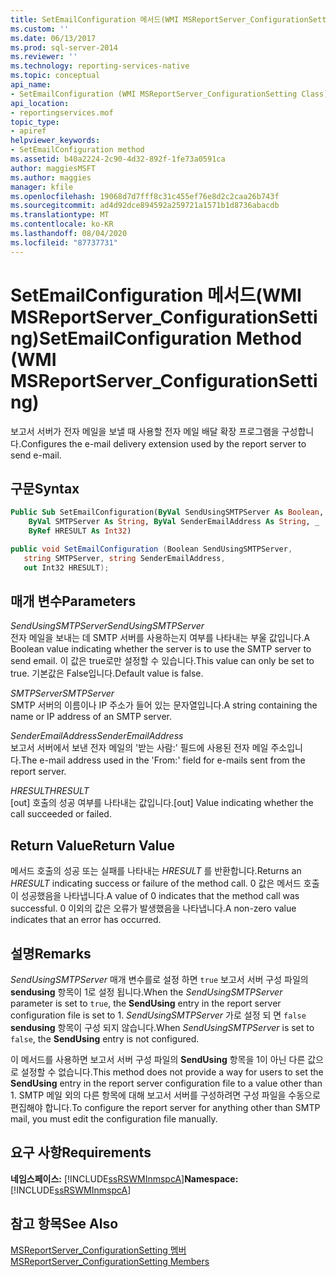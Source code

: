 ```yaml
---
title: SetEmailConfiguration 메서드(WMI MSReportServer_ConfigurationSetting) | Microsoft Docs
ms.custom: ''
ms.date: 06/13/2017
ms.prod: sql-server-2014
ms.reviewer: ''
ms.technology: reporting-services-native
ms.topic: conceptual
api_name:
- SetEmailConfiguration (WMI MSReportServer_ConfigurationSetting Class)
api_location:
- reportingservices.mof
topic_type:
- apiref
helpviewer_keywords:
- SetEmailConfiguration method
ms.assetid: b40a2224-2c90-4d32-892f-1fe73a0591ca
author: maggiesMSFT
ms.author: maggies
manager: kfile
ms.openlocfilehash: 19068d7d7fff8c31c455ef76e8d2c2caa26b743f
ms.sourcegitcommit: ad4d92dce894592a259721a1571b1d8736abacdb
ms.translationtype: MT
ms.contentlocale: ko-KR
ms.lasthandoff: 08/04/2020
ms.locfileid: "87737731"
---
```

# <a name="setemailconfiguration-method-wmi-msreportserver_configurationsetting"></a><span data-ttu-id="1bed2-102">SetEmailConfiguration 메서드(WMI MSReportServer_ConfigurationSetting)</span><span class="sxs-lookup"><span data-stu-id="1bed2-102">SetEmailConfiguration Method (WMI MSReportServer_ConfigurationSetting)</span></span>
  <span data-ttu-id="1bed2-103">보고서 서버가 전자 메일을 보낼 때 사용할 전자 메일 배달 확장 프로그램을 구성합니다.</span><span class="sxs-lookup"><span data-stu-id="1bed2-103">Configures the e-mail delivery extension used by the report server to send e-mail.</span></span>  
  
## <a name="syntax"></a><span data-ttu-id="1bed2-104">구문</span><span class="sxs-lookup"><span data-stu-id="1bed2-104">Syntax</span></span>  
  
```vb  
Public Sub SetEmailConfiguration(ByVal SendUsingSMTPServer As Boolean, _  
    ByVal SMTPServer As String, ByVal SenderEmailAddress As String, _  
    ByRef HRESULT As Int32)  
```  
  
```csharp  
public void SetEmailConfiguration (Boolean SendUsingSMTPServer,   
   string SMTPServer, string SenderEmailAddress,   
   out Int32 HRESULT);  
```  
  
## <a name="parameters"></a><span data-ttu-id="1bed2-105">매개 변수</span><span class="sxs-lookup"><span data-stu-id="1bed2-105">Parameters</span></span>  
 <span data-ttu-id="1bed2-106">*SendUsingSMTPServer*</span><span class="sxs-lookup"><span data-stu-id="1bed2-106">*SendUsingSMTPServer*</span></span>  
 <span data-ttu-id="1bed2-107">전자 메일을 보내는 데 SMTP 서버를 사용하는지 여부를 나타내는 부울 값입니다.</span><span class="sxs-lookup"><span data-stu-id="1bed2-107">A Boolean value indicating whether the server is to use the SMTP server to send email.</span></span> <span data-ttu-id="1bed2-108">이 값은 true로만 설정할 수 있습니다.</span><span class="sxs-lookup"><span data-stu-id="1bed2-108">This value can only be set to true.</span></span> <span data-ttu-id="1bed2-109">기본값은 False입니다.</span><span class="sxs-lookup"><span data-stu-id="1bed2-109">Default value is false.</span></span>  
  
 <span data-ttu-id="1bed2-110">*SMTPServer*</span><span class="sxs-lookup"><span data-stu-id="1bed2-110">*SMTPServer*</span></span>  
 <span data-ttu-id="1bed2-111">SMTP 서버의 이름이나 IP 주소가 들어 있는 문자열입니다.</span><span class="sxs-lookup"><span data-stu-id="1bed2-111">A string containing the name or IP address of an SMTP server.</span></span>  
  
 <span data-ttu-id="1bed2-112">*SenderEmailAddress*</span><span class="sxs-lookup"><span data-stu-id="1bed2-112">*SenderEmailAddress*</span></span>  
 <span data-ttu-id="1bed2-113">보고서 서버에서 보낸 전자 메일의 '받는 사람:' 필드에 사용된 전자 메일 주소입니다.</span><span class="sxs-lookup"><span data-stu-id="1bed2-113">The e-mail address used in the 'From:' field for e-mails sent from the report server.</span></span>  
  
 <span data-ttu-id="1bed2-114">*HRESULT*</span><span class="sxs-lookup"><span data-stu-id="1bed2-114">*HRESULT*</span></span>  
 <span data-ttu-id="1bed2-115">[out] 호출의 성공 여부를 나타내는 값입니다.</span><span class="sxs-lookup"><span data-stu-id="1bed2-115">[out] Value indicating whether the call succeeded or failed.</span></span>  
  
## <a name="return-value"></a><span data-ttu-id="1bed2-116">Return Value</span><span class="sxs-lookup"><span data-stu-id="1bed2-116">Return Value</span></span>  
 <span data-ttu-id="1bed2-117">메서드 호출의 성공 또는 실패를 나타내는 *HRESULT* 를 반환합니다.</span><span class="sxs-lookup"><span data-stu-id="1bed2-117">Returns an *HRESULT* indicating success or failure of the method call.</span></span> <span data-ttu-id="1bed2-118">0 값은 메서드 호출이 성공했음을 나타냅니다.</span><span class="sxs-lookup"><span data-stu-id="1bed2-118">A value of 0 indicates that the method call was successful.</span></span> <span data-ttu-id="1bed2-119">0 이외의 값은 오류가 발생했음을 나타냅니다.</span><span class="sxs-lookup"><span data-stu-id="1bed2-119">A non-zero value indicates that an error has occurred.</span></span>  
  
## <a name="remarks"></a><span data-ttu-id="1bed2-120">설명</span><span class="sxs-lookup"><span data-stu-id="1bed2-120">Remarks</span></span>  
 <span data-ttu-id="1bed2-121">*SendUsingSMTPServer* 매개 변수를로 설정 하면 `true` 보고서 서버 구성 파일의 **sendusing** 항목이 1로 설정 됩니다.</span><span class="sxs-lookup"><span data-stu-id="1bed2-121">When the *SendUsingSMTPServer* parameter is set to `true`, the **SendUsing** entry in the report server configuration file is set to 1.</span></span> <span data-ttu-id="1bed2-122">*SendUsingSMTPServer* 가로 설정 되 면 `false` **sendusing** 항목이 구성 되지 않습니다.</span><span class="sxs-lookup"><span data-stu-id="1bed2-122">When *SendUsingSMTPServer* is set to `false`, the **SendUsing** entry is not configured.</span></span>  
  
 <span data-ttu-id="1bed2-123">이 메서드를 사용하면 보고서 서버 구성 파일의 **SendUsing** 항목을 1이 아닌 다른 값으로 설정할 수 없습니다.</span><span class="sxs-lookup"><span data-stu-id="1bed2-123">This method does not provide a way for users to set the **SendUsing** entry in the report server configuration file to a value other than 1.</span></span> <span data-ttu-id="1bed2-124">SMTP 메일 외의 다른 항목에 대해 보고서 서버를 구성하려면 구성 파일을 수동으로 편집해야 합니다.</span><span class="sxs-lookup"><span data-stu-id="1bed2-124">To configure the report server for anything other than SMTP mail, you must edit the configuration file manually.</span></span>  
  
## <a name="requirements"></a><span data-ttu-id="1bed2-125">요구 사항</span><span class="sxs-lookup"><span data-stu-id="1bed2-125">Requirements</span></span>  
 <span data-ttu-id="1bed2-126">**네임스페이스:** [!INCLUDE[ssRSWMInmspcA](../../includes/ssrswminmspca-md.md)]</span><span class="sxs-lookup"><span data-stu-id="1bed2-126">**Namespace:** [!INCLUDE[ssRSWMInmspcA](../../includes/ssrswminmspca-md.md)]</span></span>  
  
## <a name="see-also"></a><span data-ttu-id="1bed2-127">참고 항목</span><span class="sxs-lookup"><span data-stu-id="1bed2-127">See Also</span></span>  
 [<span data-ttu-id="1bed2-128">MSReportServer_ConfigurationSetting 멤버</span><span class="sxs-lookup"><span data-stu-id="1bed2-128">MSReportServer_ConfigurationSetting Members</span></span>](msreportserver-configurationsetting-members.md)  
  
  
